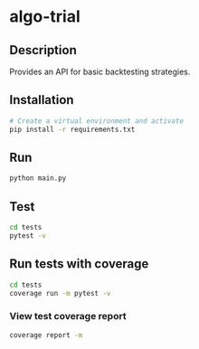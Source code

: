 # algo-trial

## Description
Provides an API for basic backtesting strategies.

## Installation
```bash
# Create a virtual environment and activate
pip install -r requirements.txt
```

## Run
```bash
python main.py
```

## Test
```bash
cd tests
pytest -v
```

## Run tests with coverage
```bash
cd tests
coverage run -m pytest -v
```

### View test coverage report
```bash
coverage report -m
```
